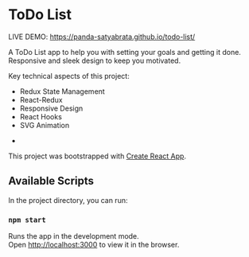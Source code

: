 # ToDo List

LIVE DEMO: https://panda-satyabrata.github.io/todo-list/

A ToDo List app to help you with setting your goals and getting it done. Responsive and sleek design to keep you motivated.


Key technical aspects of this project:
- Redux State Management
- React-Redux
- Responsive Design
- React Hooks
- SVG Animation



*
This project was bootstrapped with [Create React App](https://github.com/facebook/create-react-app).

## Available Scripts

In the project directory, you can run:

### `npm start`

Runs the app in the development mode.<br />
Open [http://localhost:3000](http://localhost:3000) to view it in the browser.
